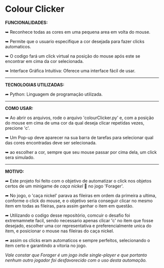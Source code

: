 # Colour Clicker

**FUNCIONALIDADES:**

➥ Reconhece todas as cores em uma pequena area em volta do mouse.

➥ Permite que o usuario especifique a cor desejada para fazer clicks automaticos.

➥ O codigo fará um click virtual na posição do mouse após este se encontrar em cima da cor selecionada.

➥ Interface Gráfica Intuitiva: Oferece uma interface fácil de usar.

___________________________________________________________________________________________________________________________________________________________________

**TECNOLOGIAS UTILIZADAS:**

➦ Python: Linguagem de programação utilizada.

___________________________________________________________________________________________________________________________________________________________________

**COMO USAR:**

➥ Ao abrir os arquivos, rode o arquivo 'colourClicker.py' e, com a posição do mouse em cima de uma cor da qual deseja clicar repetidas vezes, precione 'c'.

➥ Um Pop-up deve aparecer na sua barra de tarefas para selecionar qual das cores encontradas deve ser selecionada.

➥ ao escolher a cor, sempre que seu mouse passar por cima dela, um click sera simulado.


___________________________________________________________________________________________________________________________________________________________________

**MOTIVO:**

➦ Este projeto foi feito com o objetivo de automatizar o click nos objetos certos de um minigame de *caça nickel* 🎰 no jogo 'Forager'.

➦ No jogo, o 'caça nickel' parava as fileiras em ordem da primeira a ultima, conforme o click do mouse, e o objetivo seria conseguir clicar no mesmo item em todas as fileiras, para assim ganhar o item em questão.

➦ Utilizando o codigo desse repositório, comcuir o desafio foi extremamnete facil, sendo necessario apenas clicar 'c' no item que fosse desejado, escolher uma cor representativa e preferencialmente unica do item, e posicionar o mouse nas fileiras do caça nickel.

➦ assim os clicks eram automaticos e sempre perfeitos, selecionando o item certo e garantindo a vitoria no jogo.

*Vale constar que Forager é um  jogo indie single-player e que portanto nenhum outro jogador foi desfavorecido com o uso desta automação.*
